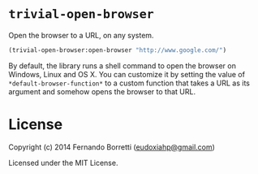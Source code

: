 # `trivial-open-browser`

Open the browser to a URL, on any system.

~~~lisp
(trivial-open-browser:open-browser "http://www.google.com/")
~~~

By default, the library runs a shell command to open the browser on Windows,
Linux and OS X. You can customize it by setting the value of
`*default-browser-function*` to a custom function that takes a URL as its
argument and somehow opens the browser to that URL.

# License

Copyright (c) 2014 Fernando Borretti (eudoxiahp@gmail.com)

Licensed under the MIT License.
